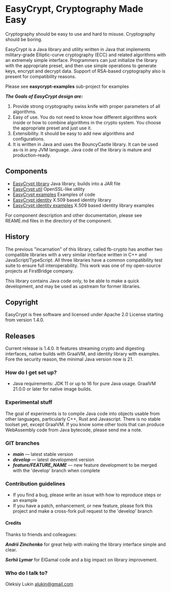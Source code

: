 # EasyCrypt, Cryptography Made Easy

Cryptography should be easy to use and hard to misuse. Cryptography should be boring.

EasyCrypt is a Java library and utility written in Java that implements military-grade Elliptic-curve cryptography (ECC)
and related algorithms with an extremely simple interface. Programmers can just initialize the library with the
appropriate preset, and then use simple operations to generate keys, encrypt and decrypt data. Support of RSA-based
cryptography also is present for compatibility reasons.

Please see __easycrypt-examples__ sub-project for examples

___The Goals of EasyCrypt design are:___

1. Provide strong cryptography swiss knife with proper parameters of all algorithms.
2. Easy of use. You do not need to know how different algorithms work inside or how to combine algorithms in the
   crypto system. You choose the appropriate preset and just use it.
3. Extensibility. It should be easy to add new algorithms and configurations.
4. It is written in Java and uses the BouncyCastle library. It can be used as-is in any JVM language. Java code of the
   library is mature and production-ready.

## Components

* [EasyCrypt library](easycrypt) Java library, builds into a JAR file
* [EasyCrypt util](easycrypt-util) OpenSSL-like utility
* [EasyCrypt examples](easycrypt-examples) Examples of code
* [EasyCrypt identity](easycrypt-dentity) X.509 based identity library
* [EasyCrypt identity examples](easycrypt-dentity-examples) X.509 based identity library examples

For component description and other documentation, please see REAME.md files in the directory of the component.

## History

The previous "incarnation" of this library, called fb-crypto has another two compatible libraries with a very similar
interface written in C++ and JavaScript/TypeScript. All three libraries have a common compatibility test suite to ensure
full interoperability. This work was one of my open-source projects at FirstBridge company.

This library contains Java code only, to be able to make a quick development, and may be used as upstream for former
libraries.

## Copyright

EasyCrypt is free software and licensed under Apache 2.0 License starting from version 1.4.0.

## Releases

Current release is 1.4.0. It features streaming crypto and digesting interfaces, native builds with GraalVM, 
and identity library with examples. Fore the security reason, the minimal Java version now is 21.

### How do I get set up? ###

* Java requirements: JDK 11 or up to 16 for pure Java usage. GraalVM 21.0.0 or later for native image builds.

### Experimental stuff

The goal of experiments is to compile Java code into objects usable from other languages, particularly C++, Rust and
Javascript. There is no stable toolset yet, except GraalVM. If you know some other tools that can produce WebAssembly
code from Java bytecode, please send me a note.

### GIT branches ###

* ___main___ — latest stable version
* ___develop___ — latest development version
* ___feature/FEATURE_NAME___ — new feature development to be merged with the 'develop' branch when complete

### Contribution guidelines ###

* If you find a bug, please write an issue with how to reproduce steps or an example
* If you have a patch, enhancement, or new feature, please fork this project and make a cross-fork pull request to the
  'develop' branch

#### Credits

Thanks to friends and colleagues:

___Andrii Zinchenko___ for great help with making the library interfaсе simple and clear.

___Serhii Lymar___ for ElGamal code and a big impact on library improvement.

### Who do I talk to? ###

Oleksiy Lukin <alukin@gmail.com>
